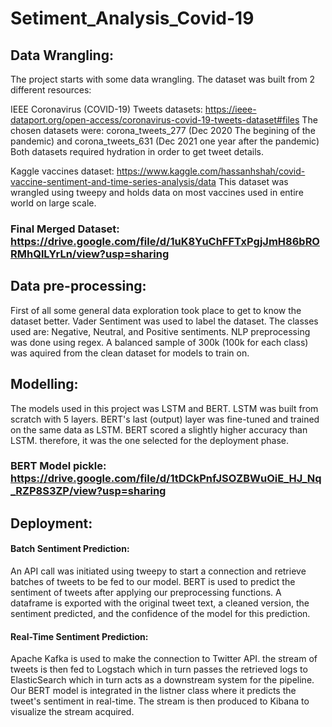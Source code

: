 # Setiment_Analysis_Covid-19

## Data Wrangling:
The project starts with some data wrangling. The dataset was built from 2 different resources:

IEEE Coronavirus (COVID-19) Tweets datasets: https://ieee-dataport.org/open-access/coronavirus-covid-19-tweets-dataset#files
The chosen datasets were: 
corona_tweets_277 (Dec 2020 The begining of the pandemic) and corona_tweets_631 (Dec 2021 one year after the pandemic) 
Both datasets required hydration in order to get tweet details.

Kaggle vaccines dataset: https://www.kaggle.com/hassanhshah/covid-vaccine-sentiment-and-time-series-analysis/data
This dataset was wrangled using tweepy and holds data on most vaccines used in entire world on large scale.

### Final Merged Dataset: https://drive.google.com/file/d/1uK8YuChFFTxPgjJmH86bRORMhQlLYrLn/view?usp=sharing

## Data pre-processing:
First of all some general data exploration took place to get to know the dataset better.
Vader Sentiment was used to label the dataset. The classes used are: Negative, Neutral, and Positive sentiments.
NLP preprocessing was done using regex.
A balanced sample of 300k (100k for each class) was aquired from the clean dataset for models to train on.

## Modelling:
The models used in this project was LSTM and BERT.
LSTM was built from scratch with 5 layers.
BERT's last (output) layer was fine-tuned and trained on the same data as LSTM.
BERT scored a slightly higher accuracy than LSTM. therefore, it was the one selected for the deployment phase.

### BERT Model pickle: https://drive.google.com/file/d/1tDCkPnfJSOZBWuOiE_HJ_Nq_RZP8S3ZP/view?usp=sharing

## Deployment:
#### Batch Sentiment Prediction:
An API call was initiated using tweepy to start a connection and retrieve batches of tweets to be fed to our model.
BERT is used to predict the sentiment of tweets after applying our preprocessing functions.
A dataframe is exported with the original tweet text, a cleaned version, the sentiment predicted, and the confidence of the model for this prediction.

#### Real-Time Sentiment Prediction:
Apache Kafka is used to make the connection to Twitter API. the stream of tweets is then fed to Logstach which in turn passes the retrieved logs to ElasticSearch which in turn acts as a downstream system for the pipeline.
Our BERT model is integrated in the listner class where it predicts the tweet's sentiment in real-time.
The stream is then produced to Kibana to visualize the stream acquired.
